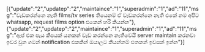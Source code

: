 [{"update":"2","updatep":"2","maintaince":"1","superadmin":"1","ad":"11","msg":"වැඩකරන්නෙ නැති films/tv series තියෙනම් ඒ වැඩකරන්නෙ නැති එකේ නම අපිට whatsapp, request films option එකෙන් හරි කියන්න"},{"update":"2","updatep":"2","maintaince":"1","superadmin":"1","ad":"11","msg":"ඇප් එක පැය කීපයක් යනකන් වැඩ කරන්නෙ නැතිවෙයි server maintain කරනවා ඉවර වුන ගමන් notification එකකින් ඔයාලට කියන්නම් එතකන් ඉවසන් ඉන්න"}]
